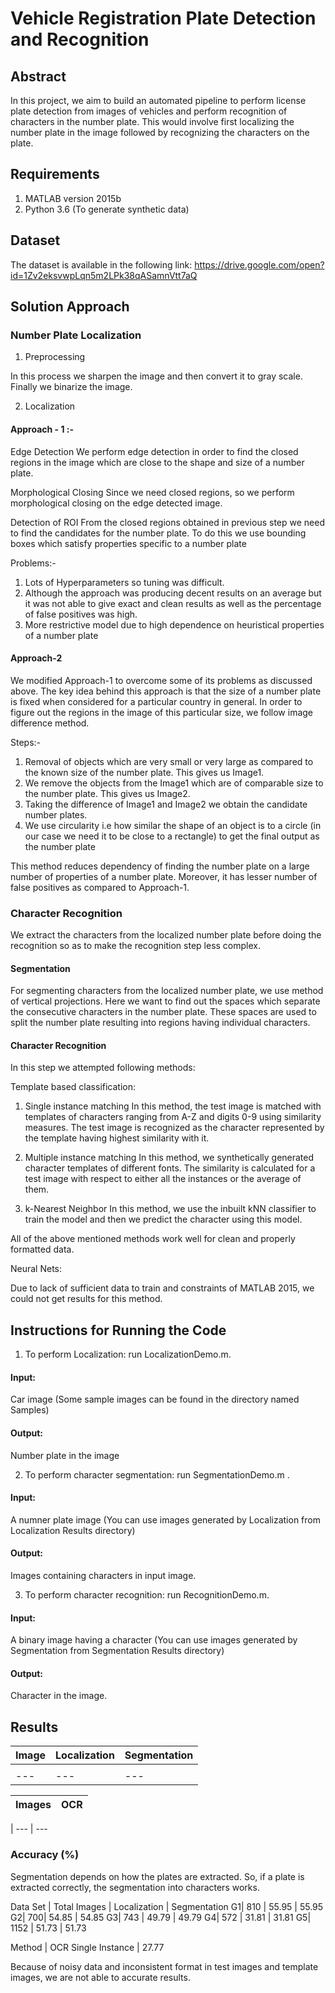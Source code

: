 # Vehicle Registration Plate Detection and Recognition

## Abstract


In this project, we aim to build an automated pipeline to perform license plate detection from images of vehicles and perform recognition of characters in the number plate. This would involve first localizing the number plate in the image followed by recognizing the characters on the plate.

## Requirements

1. MATLAB version 2015b
2. Python 3.6 (To generate synthetic data)


## Dataset

The dataset is available in the following link:
https://drive.google.com/open?id=1Zv2eksvwpLqn5m2LPk38qASamnVtt7aQ


## Solution Approach

### Number Plate Localization

1. Preprocessing

In this process we sharpen the image and then convert it to gray scale. Finally we binarize the image.

2. Localization

#### Approach - 1 :-

Edge Detection We perform edge detection in order to find the closed regions in the image which are close to the shape and size of a number plate.

Morphological Closing Since we need closed regions, so we perform morphological closing on the edge detected image.

Detection of ROI From the closed regions obtained in previous step we need to find the candidates for the number plate. To do this we use bounding boxes which satisfy properties specific to a number plate

Problems:- 
1. Lots of Hyperparameters so tuning was difficult.
2. Although the approach was producing decent results on an average but it was not able to give exact and clean results as well as the percentage of false positives was high.
3. More restrictive model due to high dependence on heuristical properties of a number plate

#### Approach-2

We modified Approach-1 to overcome some of its problems as discussed above. The key idea behind this approach is that the size of a number plate is fixed when considered for a particular country in general. In order to figure out the regions in the image of this particular size, we follow image difference method.

Steps:- 
1. Removal of objects which are very small or very large as compared to the known size of the number plate. This gives us Image1.
2. We remove the objects from the Image1 which are of comparable size to the number plate. This gives us Image2. 
3. Taking the difference of Image1 and Image2 we obtain the candidate number plates. 
4. We use circularity i.e how similar the shape of an object is to a circle (in our case we need it to be close to a rectangle) to get the final output as the number plate

This method reduces dependency of finding the number plate on a large number of properties of a number plate. Moreover, it has lesser number of false positives as compared to Approach-1.

### Character Recognition

We extract the characters from the localized number plate before doing the recognition so as to make the recognition step less complex.

#### Segmentation 
For segmenting characters from the localized number plate, we use method of vertical projections. Here we want to find out the spaces which separate the consecutive characters in the number plate. These spaces are used to split the number plate resulting into regions having individual characters.

#### Character Recognition 
In this step we attempted following methods: 

Template based classification:

1. Single instance matching In this method, the test image is matched with templates of characters ranging from A-Z and digits 0-9 using similarity measures. The test image is recognized as the character represented by the template having highest similarity with it.

2. Multiple instance matching In this method, we synthetically generated character templates of different fonts. The similarity is calculated for a test image with respect to either all the instances or the average of them.

3. k-Nearest Neighbor In this method, we use the inbuilt kNN classifier to train the model and then we predict the character using this model.

All of the above mentioned methods work well for clean and properly formatted data.

Neural Nets:

Due to lack of sufficient data to train and constraints of MATLAB 2015, we could not get results for this method.

## Instructions for Running the Code
1. To perform Localization: run LocalizationDemo.m. 

#### Input: 
Car image (Some sample images can be found in the directory named Samples)
#### Output:
Number plate in the image

2. To perform character segmentation: run SegmentationDemo.m . 

#### Input:
A numner plate image (You can use images generated by Localization from Localization Results directory)
#### Output:
Images containing characters in input image.

3. To perform character recognition: run RecognitionDemo.m. 

#### Input:
A binary image having a character (You can use images generated by Segmentation from Segmentation Results directory)
#### Output:
Character in the image.


## Results

Image | Localization | Segmentation 
--- | --- | --- 
| | 
--- | --- | --- 


Images| OCR
---| ---
| 
--- | ---


### Accuracy (%)

Segmentation depends on how the plates are extracted. So, if a plate is extracted correctly, the segmentation into characters works.

Data Set | Total Images | Localization | Segmentation 
G1| 810 | 55.95 | 55.95
G2| 700| 54.85 | 54.85
G3| 743  | 49.79 | 49.79
G4| 572 | 31.81 | 31.81
G5| 1152 | 51.73 | 51.73

Method | OCR
Single Instance | 27.77

Because of noisy data and inconsistent format in test images and template images, we are not able to accurate results.
